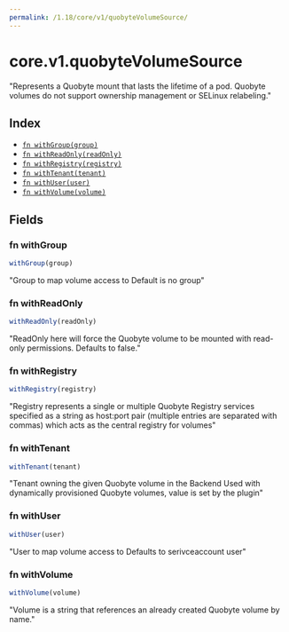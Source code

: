 ```yaml
---
permalink: /1.18/core/v1/quobyteVolumeSource/
---
```


# core.v1.quobyteVolumeSource

"Represents a Quobyte mount that lasts the lifetime of a pod. Quobyte volumes do not support ownership management or SELinux relabeling."

## Index

* [`fn withGroup(group)`](#fn-withgroup)
* [`fn withReadOnly(readOnly)`](#fn-withreadonly)
* [`fn withRegistry(registry)`](#fn-withregistry)
* [`fn withTenant(tenant)`](#fn-withtenant)
* [`fn withUser(user)`](#fn-withuser)
* [`fn withVolume(volume)`](#fn-withvolume)

## Fields

### fn withGroup

```ts
withGroup(group)
```

"Group to map volume access to Default is no group"

### fn withReadOnly

```ts
withReadOnly(readOnly)
```

"ReadOnly here will force the Quobyte volume to be mounted with read-only permissions. Defaults to false."

### fn withRegistry

```ts
withRegistry(registry)
```

"Registry represents a single or multiple Quobyte Registry services specified as a string as host:port pair (multiple entries are separated with commas) which acts as the central registry for volumes"

### fn withTenant

```ts
withTenant(tenant)
```

"Tenant owning the given Quobyte volume in the Backend Used with dynamically provisioned Quobyte volumes, value is set by the plugin"

### fn withUser

```ts
withUser(user)
```

"User to map volume access to Defaults to serivceaccount user"

### fn withVolume

```ts
withVolume(volume)
```

"Volume is a string that references an already created Quobyte volume by name."